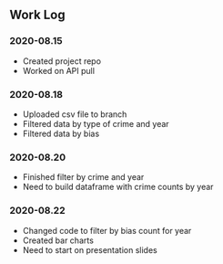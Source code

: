 ## Work Log

### 2020-08.15
* Created project repo
* Worked on API pull

### 2020-08.18
* Uploaded csv file to branch
* Filtered data by type of crime and year
* Filtered data by bias

### 2020-08.20
* Finished filter by crime and year
* Need to build dataframe with crime counts by year

### 2020-08.22
* Changed code to filter by bias count for year
* Created bar charts
* Need to start on presentation slides
